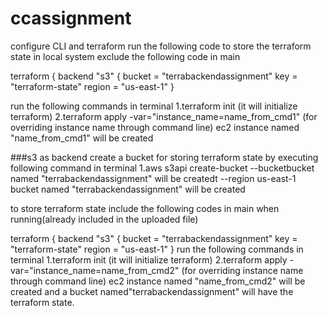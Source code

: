 # ccassignment
configure CLI and terraform  run the following code 
to store the terraform state in local system exclude the following code in main

terraform {
  backend "s3" {
    bucket         = "terrabackendassignment"
    key            = "terraform-state"
    region         = "us-east-1"
  }
  
run the following commands in terminal
1.terraform init (it will initialize terraform)
2.terraform apply -var="instance_name=name_from_cmd1" (for overriding instance name through command line)
ec2 instance named "name_from_cmd1" will be created

###s3 as backend
create a bucket for storing terraform state by executing following command in terminal
  1.aws s3api create-bucket --bucketbucket named "terrabackendassignment" will be createdt --region us-east-1
bucket named "terrabackendassignment" will be created

to store terraform state include the following codes in main when running(already included in the uploaded file)

terraform {
  backend "s3" {
    bucket         = "terrabackendassignment"
    key            = "terraform-state"
    region         = "us-east-1"
  }
run the following commands in terminal
1.terraform init (it will initialize terraform)
2.terraform apply -var="instance_name=name_from_cmd2" (for overriding instance name through command line)
ec2 instance named "name_from_cmd2" will be created and a bucket named"terrabackendassignment" will have the terraform state.
